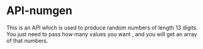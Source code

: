 # API-numgen
This is an API which is used to produce random numbers of length 13 digits.
You just need to pass how many values you want , and you will get an array of that numbers.